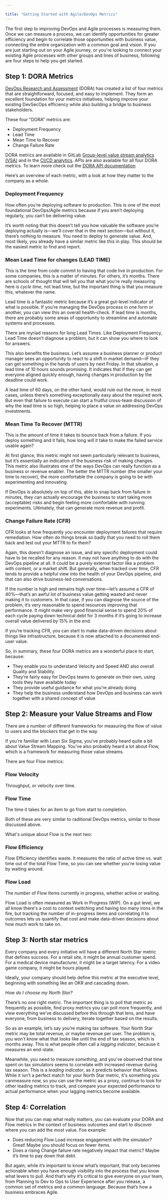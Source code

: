 ```yaml
---

title: "Getting Started with Agile/DevOps Metrics"
---
```

The first step to improving DevOps and Agile processes is measuring them. Once we can measure a process, we can identify opportunities for greater efficiency and begin to correlate those opportunities with business value, connecting the entire organization with a common goal and vision. If you are just starting out on your Agile journey, or you're looking to connect your existing Agile processes with other groups and lines of business, following are four steps to help you get started.

## Step 1: DORA Metrics

[DevOps Research and Assessment](https://www.devops-research.com/research.html) (DORA) has created a list of four metrics that are straightforward, focused, and easy to implement. They form an excellent foundation for your metrics initiatives, helping improve your existing DevSecOps efficiency while also building a bridge to business stakeholders.

These four "DORA" metrics are:
- Deployment Frequency
- Lead Time
- Mean Time to Recover
- Change Failure Rate


DORA metrics are available in GitLab [Group-level value stream analytics (VSA)](https://docs.gitlab.com/ee/user/analytics/#devops-research-and-assessment-dora-key-metrics) and in the [CI/CD analytics](https://docs.gitlab.com/ee/user/analytics/ci_cd_analytics.html). APIs are also available for all four DORA metrics. To learn more check out the [DORA API documentation](https://docs.gitlab.com/ee/api/dora/metrics.html#get-project-level-dora-metrics)

Here’s an overview of each metric, with a look at how they matter to the company as a whole.

### Deployment Frequency

How often you’re deploying software to production. This is one of the most foundational DevOps/Agile metrics because if you aren’t deploying regularly, you can’t be delivering value.

It’s worth noting that this doesn’t tell you how valuable the software you’re deploying actually is—we’ll cover that in the next section—but without it, there’s nothing to measure. You need to deploy to generate value. And, most likely, you already have a similar metric like this in play. This should be the easiest metric to find and report.

### Mean Lead Time for changes (LEAD TIME)

This is the time from code commit to having that code live in production. For some companies, this is a matter of minutes. For others, it’s months. There are schools of thought that will tell you that what you’re really measuring here is *cycle time*, not lead time, but the important thing is that you measure this, whatever the name.

Lead time is a fantastic metric because it’s a great gut-level indicator of what is possible. If you’re managing the DevOps process in one form or another, you can view this an overall health-check. If lead time is months, there are probably some areas of opportunity to streamline and automate systems and processes.

There are myriad reasons for long Lead Times. Like Deployment Frequency, Lead Time doesn’t diagnose a problem, but it can show you where to look for answers.

This also benefits the business. Let’s assume a business planner or product manager sees an opportunity to react to a shift in market demand—IF they can get something in the hands of users by next Friday. In that situation, a lead time of 10 hours sounds promising. It indicates that if they can get everyone aligned quickly enough, having changes in production by the deadline could work.

A lead time of 60 days, on the other hand, would rule out the move, in most cases, unless there’s something exceptionally easy about the required work. But even that failure to execute can start a fruitful cross-team discussion of why the lead time is so high, helping to place a value on addressing DevOps investments.

### Mean Time To Recover (MTTR)

This is the amount of time it takes to bounce back from a failure. If you deploy something and it fails, how long will it take to make the failed service usable again?

At first glance, this metric might not seem particularly relevant to business, but it’s essentially an indication of the business risk of making changes. This metric also illustrates one of the ways DevOps can really function as a business or revenue enabler. The better the MTTR number (the smaller your time to recover), the more comfortable the company is going to be with experimenting and innovating.

If DevOps is absolutely on top of this, able to snap back from failure in minutes, they can actually encourage the business to start taking more (acceptable) risks and begin feeling more comfortable with running experiments. Ultimately, that can generate more revenue and profit.

### Change Failure Rate (CFR)

CFR looks at how frequently you encounter deployment failures that require remediation. How often do things break so badly that you need to roll them back and test out your MTTR to fix them?

Again, this doesn’t diagnose an issue, and any specific deployment could have to be recalled for any reason. It may not have anything to do with the DevOps pipeline at all. It could be a purely external factor like a problem with content, or a market shift. But generally, when tracked over time, CFR tends to provide a helpful view into the health of your DevOps pipeline, and that can also drive business-led conversations.

If the number is high and remains high over time—let’s assume a CFR of 40%—that’s an awful lot of business value getting wasted and never making it to customers. In that case, if you can diagnose the source of the problem, it’s very reasonable to spend resources improving that performance. It might make very good financial sense to spend 20% of each cycle paying down technical debt for 3 months if it’s going to increase overall value delivered by 15% in the end.

If you’re tracking CFR, you can start to make data-driven decisions about things like infrastructure, because it is now attached to a documented end-user value.

So, in summary, these four DORA metrics are a wonderful place to start, because:

- They enable you to understand Velocity and Speed AND also overall Quality and Stability.
- They’re fairly easy for DevOps teams to generate on their own, using tools they have available today
- They provide useful guidance for what you’re already doing
- They help the business understand how DevOps and business can work together with a shared concept of value

## Step 2: Measure your Value Streams and Flow

There are a number of different frameworks for measuring the flow of value to users and the blockers that get in the way.

If you're familiar with Lean Six Sigma, you've probably heard quite a bit about Value Stream Mapping. You've also probably heard a lot about Flow, which is a framework for measuring those value streams.

There are four Flow metrics:

### Flow Velocity

Throughput, or velocity over time.

### Flow Time

The time it takes for an item to go from start to completion.

Both of these are very similar to raditional DevOps metrics, similar to those discussed above.

What's unique about Flow is the next two:

### Flow Efficiency

Flow Efficiency identifies waste. It measures the ratio of active time vs. wait time out of the total Flow Time, so you can see whether you're losing value by waiting around.

### Flow Load

The number of Flow Items currently in progress, whether active or waiting.

Flow Load is often measured as Work in Progress (WIP). On a gut level, we all know there's a cost to context switching and having too many irons in the fire, but tracking the number of in-progress items and correlating it to outcomes lets us quantify that cost and make data-driven decisions about how much work to take on.

## Step 3: North star metrics

Every company and every initiative will have a different North Star metric that defines success. For a retail site, it might be annual customer spend. For a medical device manufacturer, it might be a target latency. For a video game company, it might be hours played.

Ideally, your company should help define this metric at the executive level, beginning with something like an OKR and cascading down.

*How do I choose my North Star?*

There’s no one right metric. The important thing is to poll that metric as frequently as possible, find proxy metrics you can poll more frequently, and view everything we’ve discussed before this through that lens, and have everyone, from business to delivery, iterate together based on the results.

So as an example, let’s say you’re making tax software. Your North Star metric may be total revenue, or maybe revenue per user. The problem is, you won’t know what that looks like until the end of tax season, which is months away. This is what people often call a *lagging indicator*, because it measures an end-state.

Meanwhile, you need to measure *something*, and you've observed that time spent on tax simulators seems to correlate with increased revenue during tax season. This is a *leading indicator*, as it predicts behavior that follows. While it isn't a perfect match for your North Star metric, it's something you canmeasure now, so you can use the metric as a proxy, continue to look for other leading metrics to track, and compare your expected performance to actual performance when your lagging metrics become available.

## Step 4: Correlation

Now that you can map what really matters, you can evaluate your DORA and Flow metrics in the context of business outcomes and start to discover where you can add the most value. Foe example:

- Does reducing Flow Load increase engagement with the simulator? Great! Maybe you should focus on fewer items.
- Does a rising Change failure rate negatively impact that metric? Maybe it’s time to pay down that debt.

But again, while it’s important to know what’s important, that only becomes actionable when you have enough visibility into the process that you know what levers to pull. And that’s why it’s critical to give everyone on your team, from Planning to Dev to Ops to User Experience after you release, a common set of metrics and a common language. Because that’s how a business embraces Agile.
